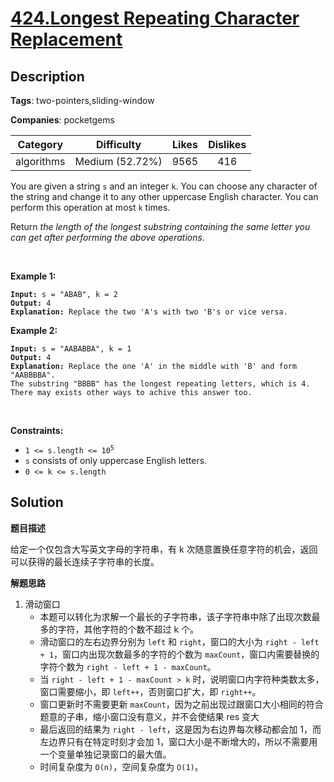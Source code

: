 # [424.Longest Repeating Character Replacement](https://leetcode.com/problems/longest-repeating-character-replacement/description/)

## Description

**Tags**: two-pointers,sliding-window

**Companies**: pocketgems

|  Category  |   Difficulty    | Likes | Dislikes |
| :--------: | :-------------: | :---: | :------: |
| algorithms | Medium (52.72%) | 9565  |   416    |

<p>You are given a string <code>s</code> and an integer <code>k</code>. You can choose any character of the string and change it to any other uppercase English character. You can perform this operation at most <code>k</code> times.</p>
<p>Return <em>the length of the longest substring containing the same letter you can get after performing the above operations</em>.</p>
<p>&nbsp;</p>
<p><strong class="example">Example 1:</strong></p>
<pre><code><strong>Input:</strong> s = &quot;ABAB&quot;, k = 2
<strong>Output:</strong> 4
<strong>Explanation:</strong> Replace the two &#39;A&#39;s with two &#39;B&#39;s or vice versa.</code></pre>
<p><strong class="example">Example 2:</strong></p>
<pre><code><strong>Input:</strong> s = &quot;AABABBA&quot;, k = 1
<strong>Output:</strong> 4
<strong>Explanation:</strong> Replace the one &#39;A&#39; in the middle with &#39;B&#39; and form &quot;AABBBBA&quot;.
The substring &quot;BBBB&quot; has the longest repeating letters, which is 4.
There may exists other ways to achive this answer too.</code></pre>
<p>&nbsp;</p>
<p><strong>Constraints:</strong></p>
<ul>
  <li><code>1 &lt;= s.length &lt;= 10<sup>5</sup></code></li>
  <li><code>s</code> consists of only uppercase English letters.</li>
  <li><code>0 &lt;= k &lt;= s.length</code></li>
</ul>

## Solution

**题目描述**

给定一个仅包含大写英文字母的字符串，有 k 次随意置换任意字符的机会，返回可以获得的最长连续子字符串的长度。

**解题思路**

1. 滑动窗口
   - 本题可以转化为求解一个最长的子字符串，该子字符串中除了出现次数最多的字符，其他字符的个数不超过 k 个。
   - 滑动窗口的左右边界分别为 `left` 和 `right`，窗口的大小为 `right - left + 1`，窗口内出现次数最多的字符的个数为 `maxCount`，窗口内需要替换的字符个数为 `right - left + 1 - maxCount`。
   - 当 `right - left + 1 - maxCount > k` 时，说明窗口内字符种类数太多，窗口需要缩小，即 `left++`，否则窗口扩大，即 `right++`。
   - 窗口更新时不需要更新 `maxCount`，因为之前出现过跟窗口大小相同的符合题意的子串，缩小窗口没有意义，并不会使结果 res 变大
   - 最后返回的结果为 `right - left`，这是因为右边界每次移动都会加 1，而左边界只有在特定时刻才会加 1，窗口大小是不断增大的，所以不需要用一个变量单独记录窗口的最大值。
   - 时间复杂度为 `O(n)`，空间复杂度为 `O(1)`。
